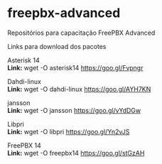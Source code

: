 # freepbx-advanced
Repositórios  para capacitação FreePBX Advanced 

Links para download dos pacotes

Asterisk 14 </br>
<b>Link:</b> wget -O asterisk14 https://goo.gl/Fvpngr

Dahdi-linux </br>
<b>Link:</b> wget -O dahdi-linux https://goo.gl/AYH7KN

jansson </br>
<b>Link:</b> wget -O jansson https://goo.gl/vYdDGw

Libpri </br>
<b>Link:</b> wget -O libpri https://goo.gl/Yn2vJS

FreePBX 14 </br>
<b>Link:</b> wget -O freepbx14 https://goo.gl/stGzAH
